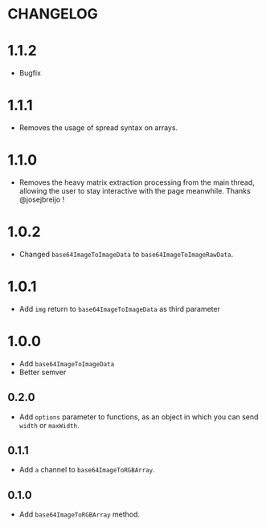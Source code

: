 # CHANGELOG

# 1.1.2
- Bugfix

# 1.1.1
- Removes the usage of spread syntax on arrays.

# 1.1.0
- Removes the heavy matrix extraction processing from the main thread, allowing the user to stay interactive with the page meanwhile. Thanks @josejbreijo !

# 1.0.2
- Changed `base64ImageToImageData` to `base64ImageToImageRawData`.

# 1.0.1
- Add `img` return to `base64ImageToImageData` as third parameter

# 1.0.0
- Add `base64ImageToImageData`
- Better semver

## 0.2.0
- Add `options` parameter to functions, as an object in which you can send `width` or `maxWidth`.

## 0.1.1
- Add `a` channel to `base64ImageToRGBArray`.

## 0.1.0
- Add `base64ImageToRGBArray` method.
